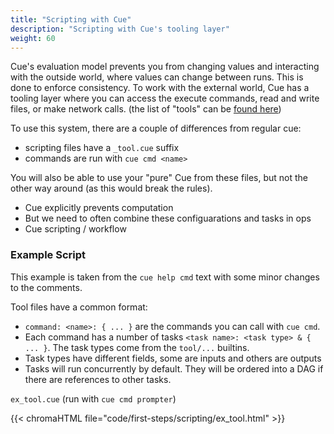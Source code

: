 ```yaml
---
title: "Scripting with Cue"
description: "Scripting with Cue's tooling layer"
weight: 60
---
```


Cue's evaluation model prevents you from changing values
and interacting with the outside world, where values can
change between runs. This is done to enforce consistency.
To work with the external world,
Cue has a tooling layer where you
can access the execute commands, read and write files, or make network calls.
(the list of "tools" can be [found here](https://pkg.go.dev/cuelang.org/go@v0.4.0/pkg/tool))

To use this system, there are a couple of differences from regular cue:

- scripting files have a `_tool.cue` suffix
- commands are run with `cue cmd <name>`

You will also be able to use your "pure" Cue from these files,
but not the other way around (as this would break the rules).

- Cue explicitly prevents computation
- But we need to often combine these configuarations and tasks in ops
- Cue scripting / workflow


### Example Script

This example is taken from the `cue help cmd` text
with some minor changes to the comments.

Tool files have a common format:

- `command: <name>: { ... }` are the commands you can call with `cue cmd`.
- Each command has a number of tasks `<task name>: <task type> & { ... }`. The task types come from the `tool/...` builtins.
- Task types have different fields, some are inputs and others are outputs
- Tasks will run concurrently by default. They will be ordered into a DAG if there are references to other tasks.

`ex_tool.cue` (run with `cue cmd prompter`)

{{< chromaHTML file="code/first-steps/scripting/ex_tool.html" >}}


